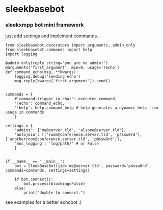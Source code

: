 # sleekbasebot

### sleekxmpp bot mini framework

just add settings and implement commands.

    from sleekbasebot.decorators import arguments, admin_only
    from sleekbasebot.commands import help
    import logging
    
    @admin_only(reply_string='you are no admin!')
    @arguments('first_argument', min=0, usage='!echo')
    def command_echo(msg, **kwargs):
        logging.debug('sending echo')
        msg.reply(kwargs['first_argument']).send()
    
    
    commands = {
        #'command-trigger_in_chat': executed_command,
        '!echo': command_echo,
        '!help': help.command_help # help generates a dynamic help from usage in commands
        }
    
    settings = {
        'admins': ['me@server.tld', 'alsome@server.tld'],
        'autojoin': [['room@conference.server.tld', 'p4ssw0rd'], ['anotherroom@conference.server.tld', 'p@sswOrd']],
        'muc_logging': 'log/path/' # or False
        }
    
    
    if __name__ == '__main__':
        bot = SleekBaseBot(jid='me@server.tld', password='p4ssw0rd', commands=commands, settings=settings)

        if bot.connect():
            bot.process(blocking=False)
        else:
            print("Unable to connect.")


see examples for a better echobot :)
